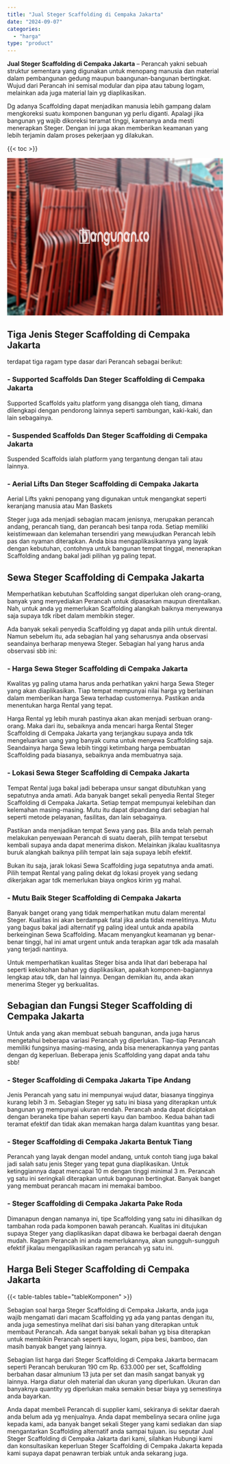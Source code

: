 ```yaml
---
title: "Jual Steger Scaffolding di Cempaka Jakarta"
date: "2024-09-07"
categories: 
  - "harga"
type: "product"
---
```


**Jual Steger Scaffolding di Cempaka Jakarta** – Perancah yakni sebuah struktur sementara yang digunakan untuk menopang manusia dan material dalam pembangunan gedung maupun baangunan-bangunan bertingkat. Wujud dari Perancah ini semisal modular dan pipa atau tabung logam, melainkan ada juga material lain yg diaplikasikan.

Dg adanya Scaffolding dapat menjadikan manusia lebih gampang dalam mengkoreksi suatu komponen bangunan yg perlu diganti. Apalagi jika bangunan yg wajib dikoreksi teramat tinggi, karenanya anda mesti menerapkan Steger. Dengan ini juga akan memberikan keamanan yang lebih terjamin dalam proses pekerjaan yg dilakukan.

{{< toc >}}

![Jual Steger Scaffolding di Cempaka Jakarta](/images/sewa-scaffolding-steger-04.png)

## Tiga Jenis Steger Scaffolding di Cempaka Jakarta

terdapat tiga ragam type dasar dari Perancah sebagai berikut:

### \- Supported Scaffolds Dan Steger Scaffolding di Cempaka Jakarta

Supported Scaffolds yaitu platform yang disangga oleh tiang, dimana dilengkapi dengan pendorong lainnya seperti sambungan, kaki-kaki, dan lain sebagainya.

### \- Suspended Scaffolds Dan Steger Scaffolding di Cempaka Jakarta

Suspended Scaffolds ialah platform yang tergantung dengan tali atau lainnya.

### \- Aerial Lifts Dan Steger Scaffolding di Cempaka Jakarta

Aerial Lifts yakni penopang yang digunakan untuk mengangkat seperti keranjang manusia atau Man Baskets

Steger juga ada menjadi sebagian macam jenisnya, merupakan perancah andang, perancah tiang, dan perancah besi tanpa roda. Setiap memiliki keistimewaan dan kelemahan tersendiri yang mewujudkan Perancah lebih pas dan nyaman diterapkan. Anda bisa mengaplikasikannya yang layak dengan kebutuhan, contohnya untuk bangunan tempat tinggal, menerapkan Scaffolding andang bakal jadi pilihan yg paling tepat.

## Sewa Steger Scaffolding di Cempaka Jakarta

Memperhatikan kebutuhan Scaffolding sangat diperlukan oleh orang-orang, banyak yang menyediakan Perancah untuk dipasarkan maupun direntalkan. Nah, untuk anda yg memerlukan Scaffolding alangkah baiknya menyewanya saja supaya tdk ribet dalam membikin steger.

Ada banyak sekali penyedia Scaffolding yg dapat anda pilih untuk dirental. Namun sebelum itu, ada sebagian hal yang seharusnya anda observasi seandainya berharap menyewa Steger. Sebagian hal yang harus anda observasi sbb ini:

### \- Harga Sewa Steger Scaffolding di Cempaka Jakarta

Kwalitas yg paling utama harus anda perhatikan yakni harga Sewa Steger yang akan diaplikasikan. Tiap tempat mempunyai nilai harga yg berlainan dalam memberikan harga Sewa terhadap customernya. Pastikan anda menentukan harga Rental yang tepat.

Harga Rental yg lebih murah pastinya akan akan menjadi serbuan orang-orang. Maka dari itu, sebaiknya anda mencari harga Rental Steger Scaffolding di Cempaka Jakarta yang terjangkau supaya anda tdk mengeluarkan uang yang banyak cuma untuk menyewa Scaffolding saja. Seandainya harga Sewa lebih tinggi ketimbang harga pembuatan Scaffolding pada biasanya, sebaiknya anda membuatnya saja.

### \- Lokasi Sewa Steger Scaffolding di Cempaka Jakarta

Tempat Rental juga bakal jadi beberapa unsur sangat dibutuhkan yang sepatutnya anda amati. Ada banyak banget sekali penyedia Rental Steger Scaffolding di Cempaka Jakarta. Setiap tempat mempunyai kelebihan dan kelemahan masing-masing. Mutu itu dapat dipandang dari sebagian hal seperti metode pelayanan, fasilitas, dan lain sebagainya.

Pastikan anda menjadikan tempat Sewa yang pas. Bila anda telah pernah melakukan penyewaan Perancah di suatu daerah, pilih tempat tersebut kembali supaya anda dapat menerima diskon. Melainkan jikalau kualitasnya buruk alangkah baiknya pilih tempat lain saja supaya lebih efektif.

Bukan itu saja, jarak lokasi Sewa Scaffolding juga sepatutnya anda amati. Pilih tempat Rental yang paling dekat dg lokasi proyek yang sedang dikerjakan agar tdk memerlukan biaya ongkos kirim yg mahal.

### \- Mutu Baik Steger Scaffolding di Cempaka Jakarta

Banyak banget orang yang tidak memperhatikan mutu dalam merental Steger. Kualitas ini akan berdampak fatal jika anda tidak menelitinya. Mutu yang bagus bakal jadi alternatif yg paling ideal untuk anda apabila berkeinginan Sewa Scaffolding. Macam menyangkut keamanan yg benar-benar tinggi, hal ini amat urgent untuk anda terapkan agar tdk ada masalah yang terjadi nantinya.

Untuk memperhatikan kualitas Steger bisa anda lihat dari beberapa hal seperti kekokohan bahan yg diaplikasikan, apakah komponen-bagiannya lengkap atau tdk, dan hal lainnya. Dengan demikian itu, anda akan menerima Steger yg berkualitas.

## Sebagian dan Fungsi Steger Scaffolding di Cempaka Jakarta

Untuk anda yang akan membuat sebuah bangunan, anda juga harus mengetahui beberapa variasi Perancah yg diperlukan. Tiap-tiap Perancah memiliki fungsinya masing-masing, anda bisa menerapkannya yang pantas dengan dg keperluan. Beberapa jenis Scaffolding yang dapat anda tahu sbb!

### \- Steger Scaffolding di Cempaka Jakarta Tipe Andang

Jenis Perancah yang satu ini mempunyai wujud datar, biasanya tingginya kurang lebih 3 m. Sebagian Steger yg satu ini biasa yang diterapkan untuk bangunan yg mempunyai ukuran rendah. Perancah anda dapat diciptakan dengan beraneka tipe bahan seperti kayu dan bamboo. Kedua bahan tadi teramat efektif dan tidak akan memakan harga dalam kuantitas yang besar.

### \- Steger Scaffolding di Cempaka Jakarta Bentuk Tiang

Perancah yang layak dengan model andang, untuk contoh tiang juga bakal jadi salah satu jenis Steger yang tepat guna diaplikasikan. Untuk ketinggiannya dapat mencapai 10 m dengan tinggi minimal 3 m. Perancah yg satu ini seringkali diterapkan untuk bangunan bertingkat. Banyak banget yang membuat perancah macam ini memakai bamboo.

### \- Steger Scaffolding di Cempaka Jakarta Pake Roda

Dimanapun dengan namanya ini, tipe Scaffolding yang satu ini dihasilkan dg tambahan roda pada komponen bawah perancah. Kualitas ini ditujukan supaya Steger yang diaplikasikan dapat dibawa ke berbagai daerah dengan mudah. Ragam Perancah ini anda memerlukannya, akan sungguh-sungguh efektif jikalau mengaplikasikan ragam perancah yg satu ini.

## Harga Beli Steger Scaffolding di Cempaka Jakarta

{{< table-tables table="tableKomponen" >}}

Sebagian soal harga Steger Scaffolding di Cempaka Jakarta, anda juga wajib mengamati dari macam Scaffolding yg ada yang pantas dengan itu, anda juga semestinya melihat dari sisi bahan yang diterapkan untuk membaut Perancah. Ada sangat banyak sekali bahan yg bisa diterapkan untuk membikin Perancah seperti kayu, logam, pipa besi, bamboo, dan masih banyak banget yang lainnya.

Sebagian list harga dari Steger Scaffolding di Cempaka Jakarta bermacam seperti Perancah berukuran 190 cm Rp. 633.000 per set, Scaffolding berbahan dasar almunium 13 juta per set dan masih sangat banyak yg lainnya. Harga diatur oleh material dan ukuran yang diperlukan. Ukuran dan banyaknya quantity yg diperlukan maka semakin besar biaya yg semestinya anda bayarkan.

Anda dapat membeli Perancah di supplier kami, sekiranya di sekitar daerah anda belum ada yg menjualnya. Anda dapat membelinya secara online juga kepada kami, ada banyak banget sekali Steger yang kami sediakan dan siap mengantarkan Scaffolding alternatif anda sampai tujuan. isu seputar Jual Steger Scaffolding di Cempaka Jakarta dari kami, silahkan Hubungi kami dan konsultasikan keperluan Steger Scaffolding di Cempaka Jakarta kepada kami supaya dapat penawran terbiak untuk anda sekarang juga.

